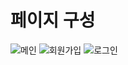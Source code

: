# 페이지 구성
![메인](https://github.com/gbsw-grape/.github/assets/133763382/aab62c29-abf3-43dc-9bf4-370a4e7fc349)
![회원가입](https://github.com/gbsw-grape/main/assets/133763382/4e72c005-b52b-43e5-8136-b34b32a2c5ca)
![로그인](https://github.com/gbsw-grape/.github/assets/133763382/e03c0a01-c46e-4d4e-8168-57268279ff0a)
